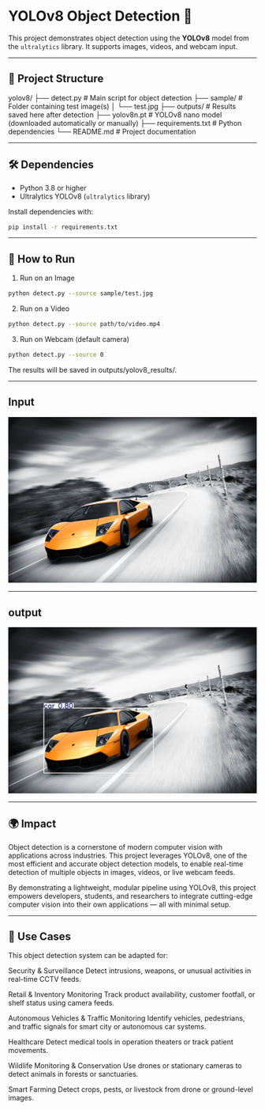 # YOLOv8 Object Detection 🚀

This project demonstrates object detection using the **YOLOv8** model from the `ultralytics` library. It supports images, videos, and webcam input.

---

## 📁 Project Structure

yolov8/
├── detect.py # Main script for object detection
├── sample/ # Folder containing test image(s)
│ └── test.jpg
├── outputs/ # Results saved here after detection
├── yolov8n.pt # YOLOv8 nano model (downloaded automatically or manually)
├── requirements.txt # Python dependencies
└── README.md # Project documentation

---

## 🛠️ Dependencies

- Python 3.8 or higher
- Ultralytics YOLOv8 (`ultralytics` library)

Install dependencies with:

```bash
pip install -r requirements.txt
```
---

## 🚀 How to Run

1. Run on an Image
```bash
python detect.py --source sample/test.jpg
```
2. Run on a Video
```bash
python detect.py --source path/to/video.mp4
```
3. Run on Webcam (default camera)
```bash
python detect.py --source 0
```
The results will be saved in outputs/yolov8_results/.

---

## Input

<p align="center">
  <img src="sample/test.jpg" width="700"/>
</p>

---

## output

<p align="center">
  <img src="outputs/yolov8_results/test.jpg" width="700"/>
</p>

---

## 🌍 Impact

Object detection is a cornerstone of modern computer vision with applications across industries. This project leverages YOLOv8, one of the most efficient and accurate object detection models, to enable real-time detection of multiple objects in images, videos, or live webcam feeds.

By demonstrating a lightweight, modular pipeline using YOLOv8, this project empowers developers, students, and researchers to integrate cutting-edge computer vision into their own applications — all with minimal setup.

---

## 💼 Use Cases

This object detection system can be adapted for:

Security & Surveillance
Detect intrusions, weapons, or unusual activities in real-time CCTV feeds.

Retail & Inventory Monitoring
Track product availability, customer footfall, or shelf status using camera feeds.

Autonomous Vehicles & Traffic Monitoring
Identify vehicles, pedestrians, and traffic signals for smart city or autonomous car systems.

Healthcare
Detect medical tools in operation theaters or track patient movements.

Wildlife Monitoring & Conservation
Use drones or stationary cameras to detect animals in forests or sanctuaries.

Smart Farming
Detect crops, pests, or livestock from drone or ground-level images.
